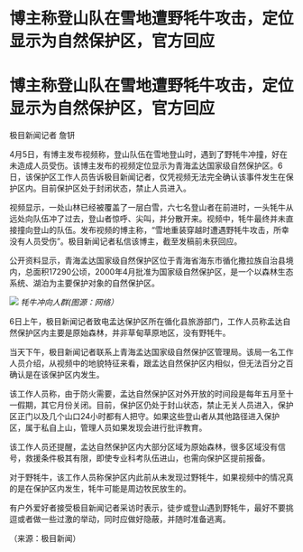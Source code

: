 # 博主称登山队在雪地遭野牦牛攻击，定位显示为自然保护区，官方回应

# 博主称登山队在雪地遭野牦牛攻击，定位显示为自然保护区，官方回应

极目新闻记者 詹钘

4月5日，有博主发布视频称，登山队伍在雪地登山时，遇到了野牦牛冲撞，好在未造成人员受伤。该博主发布的视频定位显示为青海孟达国家级自然保护区。6日，该保护区工作人员告诉极目新闻记者，仅凭视频无法完全确认该事件发生在保护区内。目前保护区处于封闭状态，禁止人员进入。

视频显示，一处山林已经被覆盖了一层白雪，六七名登山者在前进时，一头牦牛从远处向队伍冲了过去，登山者惊呼、尖叫，并分散开来。视频中，牦牛最终并未直接撞向登山的队伍。发布视频的博主称，“雪地重装穿越时遭遇野牦牛攻击，所幸没有人员受伤”。极目新闻记者私信该博主，截至发稿前未获回应。

公开资料显示，青海孟达国家级自然保护区位于青海省海东市循化撒拉族自治县境内，总面积17290公顷，2000年4月批准为国家级自然保护区，是一个以森林生态系统、湖泊为主要保护对象的自然保护区。

![](https://inews.gtimg.com/news_bt/OxI_ECrODQYWs-J0Jy88ip4G0YtXDEmW_2ZwDvfIWX8uQAA/1000)
_牦牛冲向人群(图源：网络）_

6日上午，极目新闻记者致电孟达保护区所在循化县旅游部门，工作人员称孟达自然保护区内主要是原始森林，并非草甸草原地区，没有野牦牛。

当天下午，极目新闻记者联系上青海孟达国家级自然保护区管理局。该局一名工作人员介绍，从视频中的地貌特征来看，跟孟达自然保护区内相似，但无法百分之百确认是在该保护区内发生。

该工作人员称，由于防火需要，孟达自然保护区对外开放的时间段是每年五月至十一假期，其它月份关闭。目前，保护区仍处于封山状态，禁止无关人员进入，保护区正门以及几个山口24小时都有人把守。如果这些登山者从其他路径进入保护区，属于私自上山，管理人员如果发现会进行批评教育。

该工作人员还提醒，孟达自然保护区内大部分区域为原始森林，很多区域没有信号，救援条件极其有限，即使专业科考队伍进山，也需向保护区提前报备。

对于野牦牛，该工作人员称保护区内此前从未发现过野牦牛，如果视频中的情况真的是在保护区内发生，牦牛可能是周边牧民放生的。

有户外爱好者接受极目新闻记者采访时表示，徒步或登山遇到野牦牛，最好不要挑逗或者做一些过激的举动，同时应做好隐蔽，并随时准备逃离。

（来源：极目新闻）

